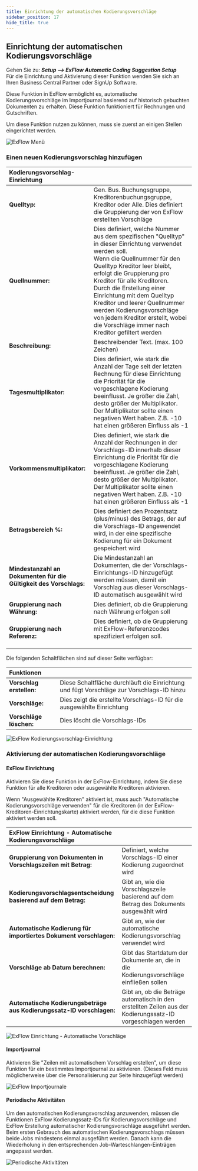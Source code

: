 ```yaml
---
title: Einrichtung der automatischen Kodierungsvorschläge
sidebar_position: 17
hide_title: true
---
```

## Einrichtung der automatischen Kodierungsvorschläge

Gehen Sie zu: ***Setup \--\> ExFlow Automatic Coding Suggestion Setup***<br/>
Für die Einrichtung und Aktivierung dieser Funktion wenden Sie sich an Ihren Business Central Partner oder SignUp Software.

Diese Funktion in ExFlow ermöglicht es, automatische Kodierungsvorschläge im Importjournal basierend auf historisch gebuchten Dokumenten zu erhalten. Diese Funktion funktioniert für Rechnungen und Gutschriften.

Um diese Funktion nutzen zu können, muss sie zuerst an einigen Stellen eingerichtet werden.

![ExFlow Menü](@site/static/img/media/exflow-meny-auto-coding-001.png)

### Einen neuen Kodierungsvorschlag hinzufügen

| Kodierungsvorschlag-Einrichtung      |	|
|:-|:-|
| **Quelltyp:**                                          |Gen. Bus. Buchungsgruppe, Kreditorenbuchungsgruppe, Kreditor oder Alle. Dies definiert die Gruppierung der von ExFlow erstellten Vorschläge
| **Quellnummer:**                                       | Dies definiert, welche Nummer aus dem spezifischen "Quelltyp" in dieser Einrichtung verwendet werden soll. <br/>Wenn die Quellnummer für den Quelltyp Kreditor leer bleibt, erfolgt die Gruppierung pro Kreditor für alle Kreditoren. <br/>Durch die Erstellung einer Einrichtung mit dem Quelltyp Kreditor und leerer Quellnummer werden Kodierungsvorschläge von jedem Kreditor erstellt, wobei die Vorschläge immer nach Kreditor gefiltert werden
| **Beschreibung:**                                      | Beschreibender Text. (max. 100 Zeichen)
| **Tagesmultiplikator:**                                | Dies definiert, wie stark die Anzahl der Tage seit der letzten Rechnung für diese Einrichtung die Priorität für die vorgeschlagene Kodierung beeinflusst. Je größer die Zahl, desto größer der Multiplikator. Der Multiplikator sollte einen negativen Wert haben. Z.B. -10 hat einen größeren Einfluss als -1
| **Vorkommensmultiplikator:**                           | Dies definiert, wie stark die Anzahl der Rechnungen in der Vorschlags-ID innerhalb dieser Einrichtung die Priorität für die vorgeschlagene Kodierung beeinflusst. Je größer die Zahl, desto größer der Multiplikator. Der Multiplikator sollte einen negativen Wert haben. Z.B. -10 hat einen größeren Einfluss als -1
| **Betragsbereich %:**                                  | Dies definiert den Prozentsatz (plus/minus) des Betrags, der auf die Vorschlags-ID angewendet wird, in der eine spezifische Kodierung für ein Dokument gespeichert wird
| **Mindestanzahl an Dokumenten für die Gültigkeit des Vorschlags:** | Die Mindestanzahl an Dokumenten, die der Vorschlags-Einrichtungs-ID hinzugefügt werden müssen, damit ein Vorschlag aus dieser Vorschlags-ID automatisch ausgewählt wird
| **Gruppierung nach Währung:**                          | Dies definiert, ob die Gruppierung nach Währung erfolgen soll
| **Gruppierung nach Referenz:**                         | Dies definiert, ob die Gruppierung mit ExFlow-Referenzcodes spezifiziert erfolgen soll.<br/><br/>

Die folgenden Schaltflächen sind auf dieser Seite verfügbar:

| Funktionen      |	|
|:-|:-|
| **Vorschlag erstellen:**    | Diese Schaltfläche durchläuft die Einrichtung und fügt Vorschläge zur Vorschlags-ID hinzu
| **Vorschläge:**             | Dies zeigt die erstellte Vorschlags-ID für die ausgewählte Einrichtung
| **Vorschläge löschen:**     | Dies löscht die Vorschlags-IDs

![ExFlow Kodierungsvorschlag-Einrichtung](@site/static/img/media/coding-suggestion-setup-001.png)

### Aktivierung der automatischen Kodierungsvorschläge

#### ExFlow Einrichtung

Aktivieren Sie diese Funktion in der ExFlow-Einrichtung, indem Sie diese Funktion für alle Kreditoren oder ausgewählte Kreditoren aktivieren.

Wenn "Ausgewählte Kreditoren" aktiviert ist, muss auch "Automatische Kodierungsvorschläge verwenden" für die Kreditoren (in der ExFlow-Kreditoren-Einrichtungskarte) aktiviert werden, für die diese Funktion aktiviert werden soll.

| ExFlow Einrichtung - Automatische Kodierungsvorschläge      |	|
|:-|:-|
| **Gruppierung von Dokumenten in Vorschlagszeilen mit Betrag:**    | Definiert, welche Vorschlags-ID einer Kodierung zugeordnet wird
| **Kodierungsvorschlagsentscheidung basierend auf dem Betrag:**    | Gibt an, wie die Vorschlagszeile basierend auf dem Betrag des Dokuments ausgewählt wird
| **Automatische Kodierung für importiertes Dokument vorschlagen:** | Gibt an, wie der automatische Kodierungsvorschlag verwendet wird
| **Vorschläge ab Datum berechnen:**                             | Gibt das Startdatum der Dokumente an, die in die Kodierungsvorschläge einfließen sollen
| **Automatische Kodierungsbeträge aus Kodierungssatz-ID vorschlagen:** | Gibt an, ob die Beträge automatisch in den erstellten Zeilen aus der Kodierungssatz-ID vorgeschlagen werden

![ExFlow Einrichtung - Automatische Vorschläge](@site/static/img/media/exflow-setup-automatic-suggestion-001.png)

#### Importjournal

Aktivieren Sie "Zeilen mit automatischem Vorschlag erstellen", um diese Funktion für ein bestimmtes Importjournal zu aktivieren. (Dieses Feld muss möglicherweise über die Personalisierung zur Seite hinzugefügt werden)

![ExFlow Importjournale](@site/static/img/media/import-journals-008.png)

#### Periodische Aktivitäten

Um den automatischen Kodierungsvorschlag anzuwenden, müssen die Funktionen ExFlow Kodierungssatz-IDs für Kodierungsvorschläge und ExFlow Erstellung automatischer Kodierungsvorschläge ausgeführt werden. Beim ersten Gebrauch des automatischen Kodierungsvorschlags müssen beide Jobs mindestens einmal ausgeführt werden. Danach kann die Wiederholung in den entsprechenden Job-Warteschlangen-Einträgen angepasst werden.

![Periodische Aktivitäten](@site/static/img/media/exflow-menu-005-periodic-activities.png)
